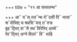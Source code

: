 +++
title = "११ आ यस्ततन्थ"

+++
आ᳓ य᳓स् तत᳓न्थ रो᳓दसी वि᳓ भासा᳓  
श्र᳓वोभिश् च श्रवसि᳓यस् त᳓रुत्रः  
बृह᳓द्भिर् वा᳓जै स्थ᳓विरेभिर् अस्मे᳓  
रेव᳓द्भिर् अग्ने वितरं᳓ वि᳓ भाहि